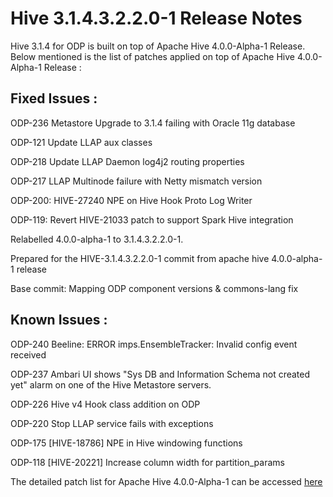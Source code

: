 # Hive 3.1.4.3.2.2.0-1 Release Notes

 

Hive 3.1.4 for ODP is built on top of Apache Hive 4.0.0-Alpha-1 Release. Below mentioned is the list of patches applied on top of Apache Hive 4.0.0-Alpha-1 Release :

 

## Fixed Issues :

ODP-236 Metastore Upgrade to 3.1.4 failing with Oracle 11g database

ODP-121 Update LLAP aux classes

ODP-218 Update LLAP Daemon log4j2 routing properties

ODP-217 LLAP Multinode failure with Netty mismatch version

ODP-200: HIVE-27240 NPE on Hive Hook Proto Log Writer

ODP-119: Revert HIVE-21033 patch to support Spark Hive integration

Relabelled 4.0.0-alpha-1 to 3.1.4.3.2.2.0-1.

Prepared for the HIVE-3.1.4.3.2.2.0-1 commit from apache hive 4.0.0-alpha-1 release

Base commit: Mapping ODP component versions & commons-lang fix

 

## Known Issues :

ODP-240     Beeline: ERROR imps.EnsembleTracker: Invalid config event received

ODP-237     Ambari UI shows "Sys DB and Information Schema not created yet" alarm on one of the Hive Metastore servers.

ODP-226     Hive v4 Hook class addition on ODP

ODP-220     Stop LLAP service fails with exceptions

ODP-175     [HIVE-18786] NPE in Hive windowing functions

ODP-118     [HIVE-20221] Increase column width for partition_params

  
The detailed patch list for Apache Hive 4.0.0-Alpha-1 can be accessed [here](https://issues.apache.org/jira/secure/ReleaseNote.jspa?version=12351399&styleName=Html&projectId=12310843)